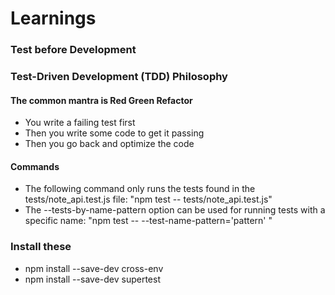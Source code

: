 # Learnings

### Test before Development

### Test-Driven Development (TDD) Philosophy

#### The common mantra is Red Green Refactor

- You write a failing test first
- Then you write some code to get it passing
- Then you go back and optimize the code

#### Commands

- The following command only runs the tests found in the tests/note_api.test.js file:
  "npm test -- tests/note_api.test.js"
- The --tests-by-name-pattern option can be used for running tests with a specific name:
  "npm test -- --test-name-pattern='pattern' "

### Install these

- npm install --save-dev cross-env
- npm install --save-dev supertest
